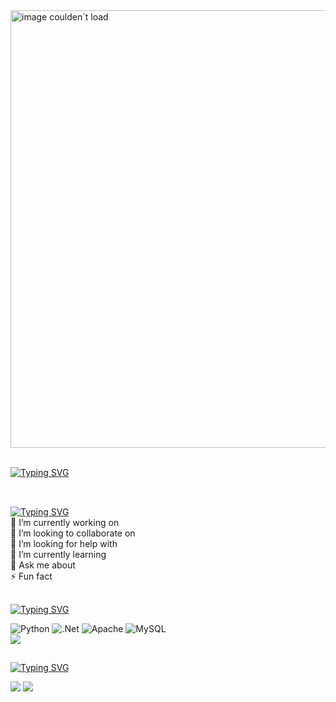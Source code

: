 <!-- Banner -->
<img src="https://raw.githubusercontent.com/Cristian-M0ntes/Imagenes/main/banner-c0dec3r0.png" alt="image coulden`t load" width="700">

<!-- Linea con movimiento 1 -->
<img src="https://c.tenor.com/tP7Xxrv5w5gAAAAC/tenor.gif " height="3"><img src="https://c.tenor.com/tP7Xxrv5w5gAAAAC/tenor.gif " height="3"><img src="https://c.tenor.com/tP7Xxrv5w5gAAAAC/tenor.gif " height="3">

<!-- Mensaje about my self -->
[![Typing SVG](https://readme-typing-svg.demolab.com?font=Fira+Code&pause=1000&random=false&width=435&lines=Welcome+to+my+mind+;This+repo+is+for+store+everything+;About+my+self+)](https://git.io/typing-svg)

<!-- Linea con movimiento 2 -->
<img src="https://c.tenor.com/tP7Xxrv5w5gAAAAC/tenor.gif " height="3"><img src="https://c.tenor.com/tP7Xxrv5w5gAAAAC/tenor.gif " height="3"><img src="https://c.tenor.com/tP7Xxrv5w5gAAAAC/tenor.gif " height="3">

##
<!-- About My Self -->
[![Typing SVG](https://readme-typing-svg.demolab.com?font=Fira+Code&pause=1000&color=5BF7D6&random=false&width=435&lines=%F0%9F%92%AB+About+Me%3A)](https://git.io/typing-svg)<br>
🔭 I’m currently working on<br>👯 I’m looking to collaborate on<br>🤝 I’m looking for help with<br>🌱 I’m currently learning<br>💬 Ask me about<br>⚡ Fun fact

##
<!-- Tech Stack -->
[![Typing SVG](https://readme-typing-svg.demolab.com?font=Fira+Code&pause=1000&color=5BF7D6&random=false&width=435&lines=%F0%9F%92%BB+Tech+Stack%3A)](https://git.io/typing-svg)

<!-- Imagenes de los leguajes de programacion -->
![Python](https://img.shields.io/badge/python-3670A0?style=for-the-badge&logo=python&logoColor=ffdd54) ![.Net](https://img.shields.io/badge/.NET-5C2D91?style=for-the-badge&logo=.net&logoColor=white) ![Apache](https://img.shields.io/badge/apache-%23D42029.svg?style=for-the-badge&logo=apache&logoColor=white) ![MySQL](https://img.shields.io/badge/mysql-4479A1.svg?style=for-the-badge&logo=mysql&logoColor=white)<br>
![](https://github-readme-stats.vercel.app/api/top-langs/?username=Cristian-M0ntes&theme=dark&hide_border=false&include_all_commits=false&count_private=false&layout=compact)

##

<!-- Github Statts -->
[![Typing SVG](https://readme-typing-svg.demolab.com?font=Fira+Code&pause=1000&color=5BF7D6&random=false&width=435&lines=%F0%9F%93%8A+GitHub+Stats%3A)](https://git.io/typing-svg)

![](https://github-readme-stats.vercel.app/api?username=Cristian-M0ntes&theme=dark&hide_border=false&include_all_commits=false&count_private=false)
![](https://github-readme-streak-stats.herokuapp.com/?user=Cristian-M0ntes&theme=dark&hide_border=false)








